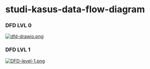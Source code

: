 # studi-kasus-data-flow-diagram

### DFD LVL 0
[![dfd-drawio.png](https://i.postimg.cc/qqCMzzkB/dfd-drawio.png)](https://postimg.cc/7JwyRPGj)
### DFD LVL 1
[![DFD-level-1.png](https://i.postimg.cc/9X4nrGjt/DFD-level-1.png)](https://postimg.cc/14QHdVXf)
